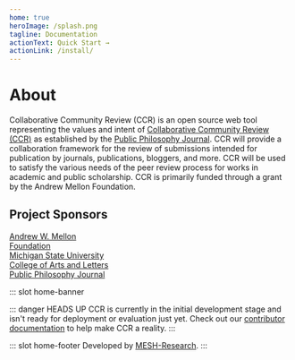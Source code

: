 ```yaml
---
home: true
heroImage: /splash.png
tagline: Documentation
actionText: Quick Start →
actionLink: /install/
---
```

# About

Collaborative Community Review (CCR) is an open source web tool representing the values and intent of [Collaborative Community Review (CCR)](https://publicphilosophyjournal.org/about-community-collaborative-review) as established by the [Public Philosophy Journal](https://publicphilosophyjournal.org). CCR will provide a collaboration framework for the review of submissions intended for publication by journals, publications, bloggers, and more. CCR will be used to satisfy the various needs of the peer review process for works in academic and public scholarship. CCR is primarily funded through a grant by the Andrew Mellon Foundation.

## Project Sponsors

<div class="sponsors">
  <div>
    <a href="https://mellon.org">
      <div class="sponsor-img">
      <img :src="$withBase('/logos/mellon.svg')" style="width:190px">
      </div>
      <span>Andrew W. Mellon <br/>Foundation</span>
    </a>
  </div>
  <div>
    <a href="https://msu.edu">
    <div class="sponsor-img">
      <img :src="$withBase('/logos/msu.gif')">
      </div>
      <span>Michigan State University <br/> College of Arts and Letters</span>
    </a>
  </div>

  <div>
    <a href="https://publicphilosophyjournal.org">
      <div class="sponsor-img">
      <img :src="$withBase('/logos/ppj.png')">
      </div>
      <span>Public Philosophy Journal</span>
    </a>
  </div>
</div>

::: slot home-banner

::: danger HEADS UP
  CCR is currently in the initial development stage and isn't ready for deployment or evaluation just yet.
  Check out our  [contributor documentation](./contributing/README.md) to help make CCR a reality.
:::

::: slot home-footer
Developed by [MESH-Research](https://meshresearch.net/).
:::
